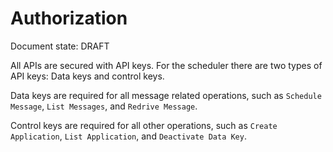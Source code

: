 # Authorization

Document state: DRAFT

All APIs are secured with API keys. For the scheduler there are two types of API keys: Data keys and control keys.

Data keys are required for all message related operations, such as `Schedule Message`, `List Messages`, and `Redrive Message`.

Control keys are required for all other operations, such as `Create Application`, `List Application`, and `Deactivate Data Key`.
